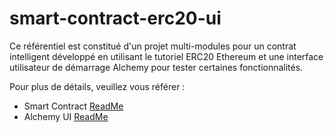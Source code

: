 # smart-contract-erc20-ui

Ce référentiel est constitué d'un projet multi-modules pour un contrat intelligent développé en utilisant le tutoriel ERC20 Ethereum et une interface utilisateur de démarrage Alchemy pour tester certaines fonctionnalités.

Pour plus de détails, veuillez vous référer :

- Smart Contract [ReadMe](./smart-contract-erc20/README.md)
- Alchemy UI [ReadMe](./alchemy-ui/README.md)

##
